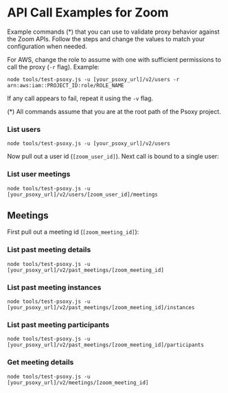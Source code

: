 # API Call Examples for Zoom

Example commands (*) that you can use to validate proxy behavior against the Zoom APIs.
Follow the steps and change the values to match your configuration when needed.

For AWS, change the role to assume with one with sufficient permissions to call the proxy (`-r` flag). Example:

```shell
node tools/test-psoxy.js -u [your_psoxy_url]/v2/users -r arn:aws:iam::PROJECT_ID:role/ROLE_NAME
```

If any call appears to fail, repeat it using the `-v` flag.

(*) All commands assume that you are at the root path of the Psoxy project.

### List users
```shell
node tools/test-psoxy.js -u [your_psoxy_url]/v2/users
```
Now pull out a user id (`[zoom_user_id]`). Next call is bound to a single user:
### List user meetings
```shell
node tools/test-psoxy.js -u [your_psoxy_url]/v2/users/[zoom_user_id]/meetings
```

## Meetings
First pull out a meeting id (`[zoom_meeting_id]`):
### List past meeting details
```shell
node tools/test-psoxy.js -u [your_psoxy_url]/v2/past_meetings/[zoom_meeting_id]
```

### List past meeting instances
```shell
node tools/test-psoxy.js -u [your_psoxy_url]/v2/past_meetings/[zoom_meeting_id]/instances
```

### List past meeting participants
```shell
node tools/test-psoxy.js -u [your_psoxy_url]/v2/past_meetings/[zoom_meeting_id]/participants
```

### Get meeting details
```shell
node tools/test-psoxy.js -u [your_psoxy_url]/v2/meetings/[zoom_meeting_id]
```
